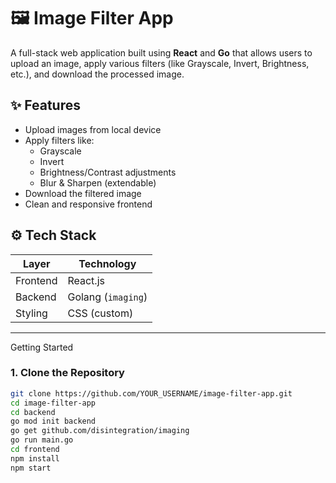 # 🖼️ Image Filter App

A full-stack web application built using **React** and **Go** that allows users to upload an image, apply various filters (like Grayscale, Invert, Brightness, etc.), and download the processed image.

## ✨ Features

- Upload images from local device
- Apply filters like:
  - Grayscale
  - Invert
  - Brightness/Contrast adjustments
  - Blur & Sharpen (extendable)
- Download the filtered image
- Clean and responsive frontend

## ⚙️ Tech Stack

| Layer       | Technology         |
|-------------|--------------------|
| Frontend    | React.js           |
| Backend     | Golang (`imaging`) |
| Styling     | CSS (custom)       |

---
 Getting Started

### 1. Clone the Repository

```bash
git clone https://github.com/YOUR_USERNAME/image-filter-app.git
cd image-filter-app
cd backend
go mod init backend
go get github.com/disintegration/imaging
go run main.go
cd frontend
npm install
npm start
